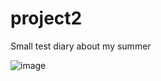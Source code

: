 # project2

Small test diary about my summer

![image](https://user-images.githubusercontent.com/109221609/179986375-fa692193-cd1d-40cf-9769-56449f480042.png)
